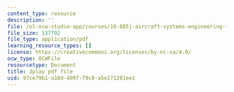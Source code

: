 ```yaml
---
content_type: resource
description: ''
file: /ol-ocw-studio-app/courses/16-885j-aircraft-systems-engineering-fall-2005/97ce79b1a18d4097f9c8a5e171201ee1_J5mwRqyxPIA.pdf
file_size: 137792
file_type: application/pdf
learning_resource_types: []
license: https://creativecommons.org/licenses/by-nc-sa/4.0/
ocw_type: OCWFile
resourcetype: Document
title: 3play pdf file
uid: 97ce79b1-a18d-4097-f9c8-a5e171201ee1
---
```


